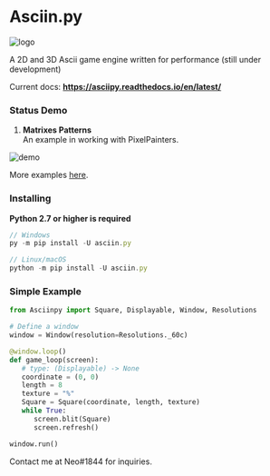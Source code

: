 # Asciin.py

![logo](https://raw.githubusercontent.com/Rickaym/Asciin.py/main/assets/inverted_logo.png)

A 2D and 3D Ascii game engine written for performance (still under development)

Current docs: **https://asciipy.readthedocs.io/en/latest/**

### Status Demo

1. **Matrixes Patterns**
   <br> An example in working with PixelPainters.

![demo](https://raw.githubusercontent.com/Rickaym/Asciin.py/main/assets/LuckyDevStuff_render.gif)

More examples [here](https://github.com/Rickaym/Asciin.py/tree/main/examples/).

### Installing

**Python 2.7 or higher is required**

```js
// Windows
py -m pip install -U asciin.py

// Linux/macOS
python -m pip install -U asciin.py
```

### Simple Example

```py
from Asciinpy import Square, Displayable, Window, Resolutions

# Define a window
window = Window(resolution=Resolutions._60c)

@window.loop()
def game_loop(screen):
   # type: (Displayable) -> None
   coordinate = (0, 0)
   length = 8
   texture = "%"
   Square = Square(coordinate, length, texture)
   while True:
      screen.blit(Square)
      screen.refresh()

window.run()
```

Contact me at Neo#1844 for inquiries.
